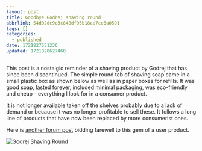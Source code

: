 ```yaml
---
layout: post
title: Goodbye Godrej shaving round
abbrlink: 54d02dc9e3c848df95b18ee7ce6a0591
tags: []
categories:
  - published
date: 1721827551236
updated: 1721828627460
---
```


This post is a nostalgic reminder of a shaving product by Godrej that has since been discontinued. The simple round tab of shaving soap came in a small plastic box as shown below as well as in paper boxes for refills. It was good soap, lasted forever, included minimal packaging, was eco-friendly and cheap - everything I look for in a consumer product.

It is not longer available taken off the shelves probably due to a lack of demand or because it was no longer profitable to sell these. It follows a long line of products that have now been replaced by more consumerist ones.

Here is [another forum post](https://www.badgerandblade.com/forum/threads/farewell-godrej-shave-round.625601/) bidding farewell to this gem of a user product.

![Godrej Shaving Round](https://i.ibb.co/CsGfjqb/Screenshot-2023-10-13-at-16-46-20.png)

